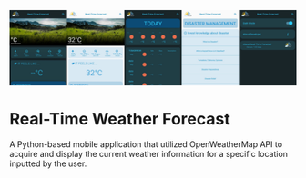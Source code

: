 ![banner](https://github.com/jeraldconstantino/realtime-weather-forecast/blob/master/banner.png)

# Real-Time Weather Forecast
A Python-based mobile application that utilized OpenWeatherMap API to acquire and display the current weather information for a specific location inputted by the user.
